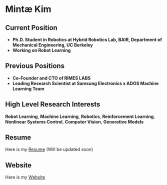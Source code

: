 # Mintæ Kim

## Current Position
- **Ph.D. Student in Robotics at Hybrid Robotics Lab, BAIR, Department of Mechanical Engineering, UC Berkeley**
- **Working on Robot Learning**

## Previous Positions
- **Co-Founder and CTO of RIMES LABS**  
- **Leading Research Scientist at Samsung Electronics x ADOS Machine Learning Team**

## High Level Research Interests
**Robot Learning**, **Machine Learning**, **Robotics**, **Reinforcement Learning**, **Nonlinear Systems Control**, **Computer Vision**, **Generative Models**

## Resume
Here is my [Resume](./Resume_Mintæ_Kim.pdf) (Will be updated soon)

## Website
Here is my [Website](https://sites.google.com/view/mintae-kim)
